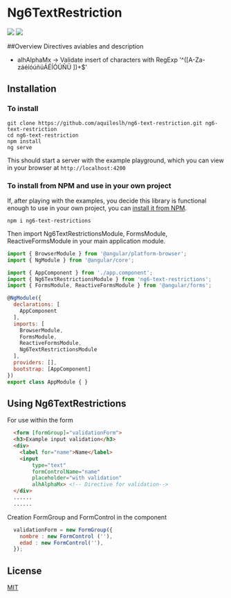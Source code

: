 # Ng6TextRestriction

[![](https://img.shields.io/badge/release-v1.0.1-blue.svg)](https://github.com/angular/angular-cli)
![](https://img.shields.io/github/license/aquileslh/ng6-text-restriction.svg?style=social)

##Overview
Directives aviables and description
* alhAlphaMx -> Validate insert of characters with RegExp '^([A-Za-záéíóúñüÁÉÍÓÚÑÜ ])+$'

## Installation

### To install

```shell
git clone https://github.com/aquileslh/ng6-text-restriction.git ng6-text-restriction
cd ng6-text-restriction
npm install
ng serve
```

This should start a server with the example playground, which you can view in your browser at `http://localhost:4200`


### To install from NPM and use in your own project

If, after playing with the examples, you decide this library is functional enough to use in your own project, you can [install it from NPM](https://www.npmjs.com/package/ng6-text-restrictions).


```shell
npm i ng6-text-restrictions
```

Then import Ng6TextRestrictionsModule, FormsModule, ReactiveFormsModule in your main application module.

```javascript
import { BrowserModule } from '@angular/platform-browser';
import { NgModule } from '@angular/core';

import { AppComponent } from './app.component';
import { Ng6TextRestrictionsModule } from 'ng6-text-restrictions';
import { FormsModule, ReactiveFormsModule } from '@angular/forms';

@NgModule({
  declarations: [
    AppComponent
  ],
  imports: [
    BrowserModule,
    FormsModule,
    ReactiveFormsModule,
    Ng6TextRestrictionsModule
  ],
  providers: [],
  bootstrap: [AppComponent]
})
export class AppModule { }
```

## Using Ng6TextRestrictions

For use within the form

```html
  <form [formGroup]="validationForm">
  <h3>Example input validation</h3>
  <div>
    <label for="name">Name</label>
    <input
        type="text"
        formControlName="name" 
        placeholder="with validation"
        alhAlphaMx> <!-- Directive for validation-->
  </div>
  ......
  ......
```
Creation FormGroup and FormControl in the component

```javascript
  validationForm = new FormGroup({
    nombre : new FormControl (''),
    edad : new FormControl(''),
  });
```

## License

[MIT](/LICENSE)
